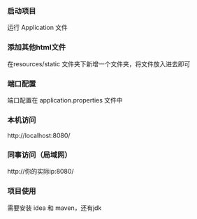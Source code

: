### 启动项目
运行 Application 文件

### 添加其他html文件
在resources/static 文件夹下新增一个文件夹，将文件放入进去即可

### 端口配置
端口配置在 application.properties 文件中

### 本机访问
http://localhost:8080/

### 同事访问（局域网）
http://你的实际ip:8080/

### 项目使用
需要安装 idea 和 maven，还有jdk
